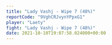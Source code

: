 ```yaml
---
title: "Lady Vashj - Wipe 7 (48%)"
reportCode: "9VghCRJvynYPpxG1"
player: "Laety"
fight: "Lady Vashj - Wipe 7 (48%)"
date: 2021-10-10T19:07:58.024000+00:00
---
```

